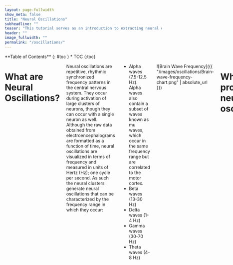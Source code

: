 ```yaml
---
layout: page-fullwidth
show_meta: false
title: "Neural Oscillations"
subheadline: ""
teaser: "This tutorial serves as an introduction to extracting neural oscillations from eeg data. It assumes a basic knowledge of Python and MNE for EEG analysis"
header: ""
image_fullwidth: ""
permalink: "/oscillations/"
---
```

<div class="row">
<div class="medium-4 medium-push-8 columns" markdown="1">
<div class="panel radius" markdown="1">
**Table of Contents**
{: #toc }
*  TOC
{:toc}
</div>
</div><!-- /.medium-4.columns -->

<div class="medium-8 medium-pull-4 columns" markdown="1">

# What are Neural Oscillations?

Neural oscillations are repetitive, rhythmic synchronized frequency patterns in the central nervous system. They occur during activation of large clusters of neurons, though they can occur with a single neuron as well. Although the raw data obtained from electroencephalograms are formatted as a function of time, neural oscillations are visualized in terms of frequency and measured in units of Hertz (Hz); one cycle per second. As such the neural clusters generate neural oscillations that can be characterized by the frequency range in which they occur:
* Alpha waves (7.5-12.5 Hz). Alpha waves also contain a subset of waves known as mu waves, which occur in the same frequency range but are correlated to the motor cortex. <!-- Need examples of that these connect to-->
* Beta waves (13-30 Hz) <!-- Need examples of that these connect to-->
* Delta waves (1-4 Hz) <!-- Need examples of that these connect to-->
* Gamma waves (30-70 Hz) <!-- Need examples of that these connect to-->
* Theta waves (4-8 Hz) <!-- Need examples of that these connect to-->

![Brain Wave Frequency]({{ "/images/oscillations/Brain-wave-frequency-chart.png" | absolute_url }})

# Why do we produce neural oscillations?

We do not fully understand why our brain produces neural oscillations.
Some researchers theorize that neural oscillations are nothing more than byproducts of brain activity, indicators of expected brain pattern in response to events of stimulus. For example, motion produces predictable occurrences of alpha waves (in the mu frequency) in the motor cortex, and sleep cycles are characterized by the alternating flux of different neural waves. Other researchers have theorized that certain oscillations, like those that occur in the delta range, are critical to unlocking the mystery of our consciousness.

# So why do neural oscillations matter?

Neural oscillations are useful in variety of ways. From a diagnostic and imaging perspective, they can be used as indicators of specific neurological phenomena such as:
* Sleep and the state of consciousness
* Motor control
* Perception and information processing
* Pattern generation
* Memory
* Abnormal neural function, such as epilepsy, and Parkinsons.

Practical applications for extracting neural oscillations using your own BCI could be looking at the presence of mu waves during motion, or to check if there is a presence of alpha and beta waves during meditation. You may even want to look at all the different waves that occur when you are performing a specific task.

# How do we extract neural oscillations as a feature of our EEG data?

As previously mentioned the data obtained by EEF is captured as a function of time, but neural oscillations are described in units of frequency. In order to transform the data we must employ a Fourier transform.

<!-- Include image of basic equation -->

The Fourier transform is a highly regarded formula which is the mainstay formula for signal processing and signal decomposition. If you would like to learn more about the Fourier transform and FFT, I recommend this [video](https://www.youtube.com/watch?v=FjmwwDHT98c). It's a little long but it's worth the watch!

![This will display an animated GIF](https://github.com/NeuroTechX/eeg-101/blob/dano-dev/EEG101/src/assets/wavedecomposition.gif)

<!-- Need to fix these gifs -->

The best way to extract neural oscillations is to perform a Fourier transform on your preprocessed data and then plot the resulting frequency patterns in the category of brain waves your interested in seeing. You can further preprocess your data to exclude certain channels, or target specific frequency ranges to observe features of the neural oscillation.
*See NeuroTechX.edu "Preprocessing" for a detailed look at the preprocessing steps that can be applied to your data.*

Before extracting neural oscillations there are several steps that must be undertaken to prepare you data:
* Importing data, reading data, and formatting data
* Preprocessing
* Epoching
* Assemble a classifier (plotting a topomap)
* and finally, plotting the relevant figure

### Importing, reading, and formatting data

In the below example I have used a dataset created by experimental runs by (research reference) so when the data is fetched it will have already underwent some preprocessing which will not be covered in either examples. However in both cases the data will be fetched using the below commands:

{% highlight python %}
subject = 1
runs = [3]
tmin = -0.1
tmax = 0.3
raw_fnames = eegbci.load_data(subject,runs)
raw_files = [read_raw_edf(f, preload=True) for f in raw_fnames]
raw = concatenate_raws(raw_files)
raw.ch_names.index('STI 014')
{% endhighlight %}
<!-- NEED TO EXPLAIN WHAT THESE DO -->

Line 2 is relevant in this example, as there are 14 experimental runs to choose from that were performed in this study and each was tested under different conditions. In this experiment run 3 measured the EEG signal obtained during movement of the left and right hands, both separately and simultaneously.

### Preprocessing

When plotting power spectral density (psd), only epoching is necessary as we want to see the psd across the entire available frequency range. However for topomap plotting you will need to preprocess you data with a band pass filter to isolate the specific frequency range you want to visualize. The example below also strips the channel names of their default "." keys to avoid errors when reading your channel names.

### Epoching the data

Epoching is basically segmenting your data into smaller chunks of readable data that contain events, or fluctuations in the EEG signal (caused by changing signal potential?). Epoching helps to truncate the objects you need to analyze into more manageable bytes that contain the information you actually want. To epoch your data you can follow the steps below:

{% highlight python %}
events = mne.find_events(raw, stim_channel='STI 014', verbose=True)
picks = pick_types)raw.info, meg=Fale, eeg=True, stim=False, eog=False, exclude='bas')
baseline = 0, None
{% endhighlight %}

The above defines the events you want to look for, as well as the type of signal your program should expect to analyze (meg vs. eeg vs. eog). I selected the eeg=True as the data we will be looking at was obtained using an EEG headset. Below we continue the necessary inputs for epoching:

{% highlight python %}
epochs = Epochs(raw, events, event_id, tmin, tmax, proj=True, picks=picks, baseline-baselin, preload=True)
epochs_train=epochs.copy().crop(tmin=-0.2,tmax=0.5)
labels=epochs.events[:,-1]-
{% endhighlight %}

The above code defines the epochs which will be further manipulated. Try the function __plot.epochs()__ to see how your data has transformed! (Hint: It might look something like the image below!)

![]({{ "/images/oscillations/plot-epochs.png" | absolute_url }})
<!-- old link https://github.com/jfrayshe/learn.neurotechedu.com/blob/gh-pages/images/neurosc/Screen%20Shot%202017-06-02%20at%209.49.47%20PM.png -->

The following steps will diverge depending on the methods of visualization you want to apply. Below I will highlight how to use psd to visualize dominant frequencies as well as topomaps to highlight specific frequencies in localized areas.

### Using PSD to categorize oscillatory occurrence based on power spectral content

Power spectral density measure the power of a signal in (UNITS). The function
__epochs[events].plot_psd()__ can be used to plot specific epoched events as a function of power spectral density over a specific frequency range. Below is an example of a script you can run to achieve this. Note that the dataset imported from eegbci is already preprocessed and transformed using the Fourier function, so the steps you should see below are:
* Importing, read, and format your data
* Epoch the data
* Plot the data with the __epochs[events].plot_psd()__

![]({{ "/images/oscillations/CH3.png" | absolute_url }})

__Figure 1:__ Power spectral density plotted for the electrode C3 located in the left side of the motor cortex. It is evident that the psd content is most evident in the alpha range and theta range, evident of neural oscillations occurring during movement of the right hand.

![]({{ "/images/oscillations/CH4.png" | absolute_url }})

__Figure 2:__ Power spectral density plotted for the electrode C4 located in the left side of the motor cortex.
It is evident that the psd content is most evident in the alpha range and theta range, evident of neural oscillations occurring
during movement of the left hand.

### Using a topomap to visualize local oscillations

A classifier will be applied to visualize the presence of neural oscillations using a binary discrimination to highlight whether you have the presence of waves at certain frequencies or not. While there is a bit of variability on visualizing the strength of your signal, this is really simply a "there" or "not there" method of looking at neurons firing over specific electrodes. Understanding which electrodes correspond to which regions of the brain
will help you to understand where the majority of activity is occurring in the brain.

Plotting PSD to visualize frequency is limited to specific channels and may require excess work to view the local presence of waves. By contrast, topomap offers specific feedback on the local presence of waves. The classifier assembled in the below example uses a binary range characterized by the red positive values and the blue negative values. The total range is from -0.1 to 1.0 and refers to the electric potential with 1.0 indicating the presence of a measurable signal.

There are several more steps involved with topomap visualization. The first occurs in the preprocessing step as you must apply a band pass filter (raw.filter(fmin,fmax)) to isolate the frequency range that interests you. Refer to the above section where I break down each wave into their respective frequency range. The below example will be using a band pass filter for alpha and beta waves since the eegbci dataset runs are based on
on motor cortex activity.

Five arbitrary time points were chosen in the below example to highlight the shift in wave presence over time. Since the run involves squeezing the right and left hands, we should expect an increase in the alpha wave presence (specifically the mu frequency) and a reciprocal decrease in beta wave frequency in the area corresponding to either right or left hand (opposite sides of the brain from the hand involved). Timepoints 4 and 5 illustrate this difference:

![]({{ "/images/oscillations/alpha.png" | absolute_url }})

__Figure 3:__ Topomap of alpha waves (7.5-12.5 Hz) during movement.

![]({{ "/images/oscillations/beta.png" | absolute_url }})

__Figure 4:__ Topomap of beta waves (13-30 Hz) during movement.

</div> <!-- end of content section -->
</div> <!-- end of row -->
